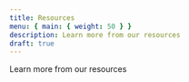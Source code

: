 ```yaml
---
title: Resources
menu: { main: { weight: 50 } }
description: Learn more from our resources
draft: true
---
```


Learn more from our resources
